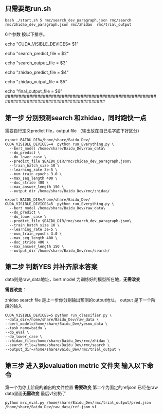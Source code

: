 ## 只需要跑run.sh

```
bash ./start.sh 5 rmc/search_dev_paragraph.json rmc/search rmc/zhidao_dev_paragraph.json rmc/zhidao  rmc/trial_output
```
6个参数 按以下排序。

echo "CUDA_VISIBLE_DEVICES= $1"

echo "search_predict_file = $2"

echo "search_output_file = $3"

echo "zhidao_predict_file = $4"

echo "zhidao_output_file = $5"

echo "final_output_file = $6"
#############################################################################################
## 第一步 分别预测search 和zhidao，同时跑快一点

需要自行定义predict file，output file （输出放在自己名字底下好区分）

```
export BAIDU_DIR=/home/share/Baidu_Dev/
CUDA_VISIBLE_DEVICES=4  python run_Everything.py \
  --bert_model /home/share/Baidu_Dev/raw_data\
  --do_predict \
  --do_lower_case \
  --predict_file $BAIDU_DIR/rmc/zhidao_dev_paragraph.json\
  --train_batch_size 10 \
  --learning_rate 3e-5 \
  --num_train_epochs 3.0 \
  --max_seq_length 400 \
  --doc_stride 400 \
  --max_answer_length 150 \
  --output_dir /home/share/Baidu_Dev/rmc/zhidao/
```

```
export BAIDU_DIR=/home/share/Baidu_Dev/
CUDA_VISIBLE_DEVICES=5  python run_Everything.py \
  --bert_model /home/share/Baidu_Dev/raw_data\
  --do_predict \
  --do_lower_case \
  --predict_file $BAIDU_DIR/rmc/search_dev_paragraph.json\
  --train_batch_size 10 \
  --learning_rate 3e-5 \
  --num_train_epochs 3.0 \
  --max_seq_length 400 \
  --doc_stride 400 \
  --max_answer_length 150 \
  --output_dir /home/share/Baidu_Dev/rmc/search/
```

## 第二步  判断YES 并补齐原本答案

data则是raw_data地址，bert model 为训练好的模型所在地，**无需改变**

 **需要改变**：

zhidao search file 是上一步你分别输出预测的output地址。
output 是下一个阶段的输入

```
CUDA_VISIBLE_DEVICES=5 python run_classifier.py \
--data_dir=/home/share/Baidu_Dev/raw_data \
--bert_model=/home/share/Baidu_Dev/yesno_data \
--task_name=baidu \
--do_eval \
--do_lower_case \
--zhidao_file=/home/share/Baidu_Dev/rmc/zhidao \
--search_file=/home/share/Baidu_Dev/rmc/search \
--output_dir=/home/share/Baidu_Dev/rmc/trial_output \
```



## 第三步 进入到evaluation metric 文件夹 输入以下命令

第一个为你上阶段的输出的文件位置 **需要改变**
第二个为固定的refjson 已经在raw data里面**无需改变**
最后v1别扔了

```
python mrc_eval.py /home/share/Baidu_Dev/rmc/trial_output/pred.json /home/share/Baidu_Dev/raw_data/ref.json v1
```

